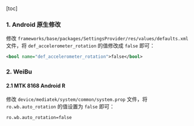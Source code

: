 [toc]

### 1. Android 原生修改

修改 `frameworks/base/packages/SettingsProvider/res/values/defaults.xml` 文件，将 `def_accelerometer_rotation` 的值修改成 `false` 即可：

```xml
<bool name="def_accelerometer_rotation">false</bool>
```

### 2. WeiBu

#### 2.1 MTK 8168 Android R

修改 `device/mediatek/system/common/system.prop` 文件，将 `ro.wb.auto_rotation` 的值设置为 `false` 即可：

```properties
ro.wb.auto_rotation=false
```

